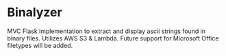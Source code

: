 # Binalyzer
MVC Flask implementation to extract and display ascii strings found in binary files. Utilizes AWS S3 & Lambda. Future support for Microsoft Office filetypes will be added.
